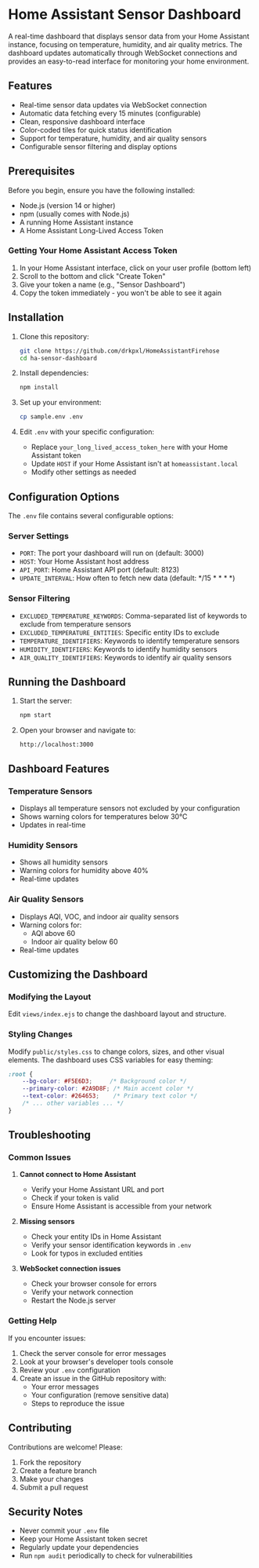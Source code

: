 # Home Assistant Sensor Dashboard

A real-time dashboard that displays sensor data from your Home Assistant instance, focusing on temperature, humidity, and air quality metrics. The dashboard updates automatically through WebSocket connections and provides an easy-to-read interface for monitoring your home environment.

## Features

- Real-time sensor data updates via WebSocket connection
- Automatic data fetching every 15 minutes (configurable)
- Clean, responsive dashboard interface
- Color-coded tiles for quick status identification
- Support for temperature, humidity, and air quality sensors
- Configurable sensor filtering and display options

## Prerequisites

Before you begin, ensure you have the following installed:
- Node.js (version 14 or higher)
- npm (usually comes with Node.js)
- A running Home Assistant instance
- A Home Assistant Long-Lived Access Token

### Getting Your Home Assistant Access Token

1. In your Home Assistant interface, click on your user profile (bottom left)
2. Scroll to the bottom and click "Create Token"
3. Give your token a name (e.g., "Sensor Dashboard")
4. Copy the token immediately - you won't be able to see it again

## Installation

1. Clone this repository:
   ```bash
   git clone https://github.com/drkpxl/HomeAssistantFirehose
   cd ha-sensor-dashboard
   ```

2. Install dependencies:
   ```bash
   npm install
   ```

3. Set up your environment:
   ```bash
   cp sample.env .env
   ```

4. Edit `.env` with your specific configuration:
   - Replace `your_long_lived_access_token_here` with your Home Assistant token
   - Update `HOST` if your Home Assistant isn't at `homeassistant.local`
   - Modify other settings as needed

## Configuration Options

The `.env` file contains several configurable options:

### Server Settings
- `PORT`: The port your dashboard will run on (default: 3000)
- `HOST`: Your Home Assistant host address
- `API_PORT`: Home Assistant API port (default: 8123)
- `UPDATE_INTERVAL`: How often to fetch new data (default: */15 * * * *)

### Sensor Filtering
- `EXCLUDED_TEMPERATURE_KEYWORDS`: Comma-separated list of keywords to exclude from temperature sensors
- `EXCLUDED_TEMPERATURE_ENTITIES`: Specific entity IDs to exclude
- `TEMPERATURE_IDENTIFIERS`: Keywords to identify temperature sensors
- `HUMIDITY_IDENTIFIERS`: Keywords to identify humidity sensors
- `AIR_QUALITY_IDENTIFIERS`: Keywords to identify air quality sensors

## Running the Dashboard

1. Start the server:
   ```bash
   npm start
   ```

2. Open your browser and navigate to:
   ```
   http://localhost:3000
   ```

## Dashboard Features

### Temperature Sensors
- Displays all temperature sensors not excluded by your configuration
- Shows warning colors for temperatures below 30°C
- Updates in real-time

### Humidity Sensors
- Shows all humidity sensors
- Warning colors for humidity above 40%
- Real-time updates

### Air Quality Sensors
- Displays AQI, VOC, and indoor air quality sensors
- Warning colors for:
  - AQI above 60
  - Indoor air quality below 60
- Real-time updates

## Customizing the Dashboard

### Modifying the Layout
Edit `views/index.ejs` to change the dashboard layout and structure.

### Styling Changes
Modify `public/styles.css` to change colors, sizes, and other visual elements. The dashboard uses CSS variables for easy theming:

```css
:root {
    --bg-color: #F5E6D3;     /* Background color */
    --primary-color: #2A9D8F; /* Main accent color */
    --text-color: #264653;    /* Primary text color */
    /* ... other variables ... */
}
```

## Troubleshooting

### Common Issues

1. **Cannot connect to Home Assistant**
   - Verify your Home Assistant URL and port
   - Check if your token is valid
   - Ensure Home Assistant is accessible from your network

2. **Missing sensors**
   - Check your entity IDs in Home Assistant
   - Verify your sensor identification keywords in `.env`
   - Look for typos in excluded entities

3. **WebSocket connection issues**
   - Check your browser console for errors
   - Verify your network connection
   - Restart the Node.js server

### Getting Help

If you encounter issues:
1. Check the server console for error messages
2. Look at your browser's developer tools console
3. Review your `.env` configuration
4. Create an issue in the GitHub repository with:
   - Your error messages
   - Your configuration (remove sensitive data)
   - Steps to reproduce the issue

## Contributing

Contributions are welcome! Please:
1. Fork the repository
2. Create a feature branch
3. Make your changes
4. Submit a pull request

## Security Notes

- Never commit your `.env` file
- Keep your Home Assistant token secret
- Regularly update your dependencies
- Run `npm audit` periodically to check for vulnerabilities

